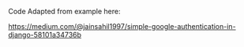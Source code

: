 Code Adapted from example here:

https://medium.com/@jainsahil1997/simple-google-authentication-in-django-58101a34736b
